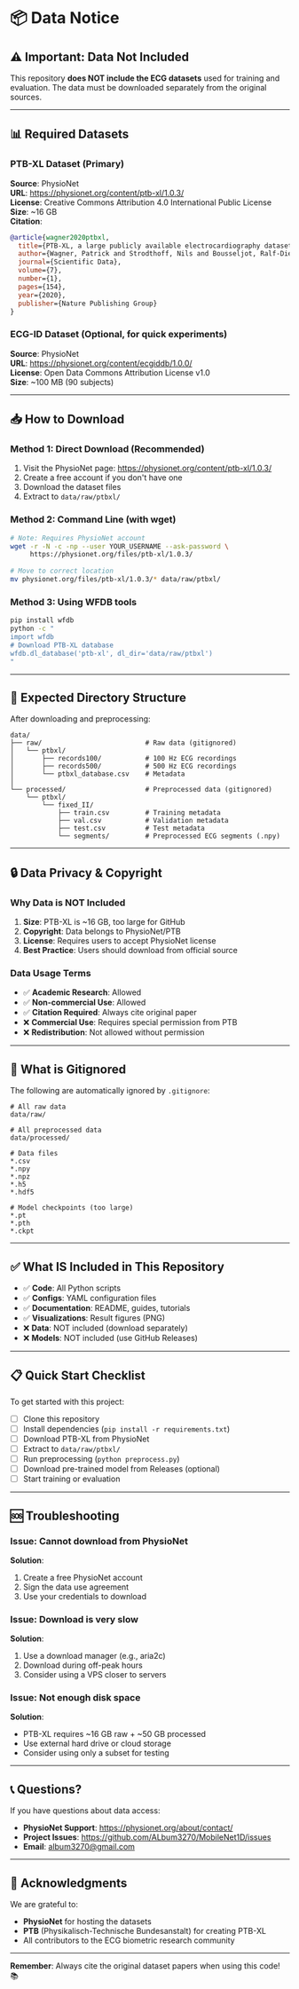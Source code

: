 # 📦 Data Notice

## ⚠️ Important: Data Not Included

This repository **does NOT include the ECG datasets** used for training and evaluation. The data must be downloaded separately from the original sources.

---

## 📊 Required Datasets

### PTB-XL Dataset (Primary)

**Source**: PhysioNet  
**URL**: https://physionet.org/content/ptb-xl/1.0.3/  
**License**: Creative Commons Attribution 4.0 International Public License  
**Size**: ~16 GB  
**Citation**:
```bibtex
@article{wagner2020ptbxl,
  title={PTB-XL, a large publicly available electrocardiography dataset},
  author={Wagner, Patrick and Strodthoff, Nils and Bousseljot, Ralf-Dieter and Kreiseler, Dieter and Lunze, Fatima I and Samek, Wojciech and Schaeffter, Tobias},
  journal={Scientific Data},
  volume={7},
  number={1},
  pages={154},
  year={2020},
  publisher={Nature Publishing Group}
}
```

### ECG-ID Dataset (Optional, for quick experiments)

**Source**: PhysioNet  
**URL**: https://physionet.org/content/ecgiddb/1.0.0/  
**License**: Open Data Commons Attribution License v1.0  
**Size**: ~100 MB (90 subjects)

---

## 📥 How to Download

### Method 1: Direct Download (Recommended)

1. Visit the PhysioNet page: https://physionet.org/content/ptb-xl/1.0.3/
2. Create a free account if you don't have one
3. Download the dataset files
4. Extract to `data/raw/ptbxl/`

### Method 2: Command Line (with wget)

```bash
# Note: Requires PhysioNet account
wget -r -N -c -np --user YOUR_USERNAME --ask-password \
     https://physionet.org/files/ptb-xl/1.0.3/
     
# Move to correct location
mv physionet.org/files/ptb-xl/1.0.3/* data/raw/ptbxl/
```

### Method 3: Using WFDB tools

```bash
pip install wfdb
python -c "
import wfdb
# Download PTB-XL database
wfdb.dl_database('ptb-xl', dl_dir='data/raw/ptbxl')
"
```

---

## 📁 Expected Directory Structure

After downloading and preprocessing:

```
data/
├── raw/                          # Raw data (gitignored)
│   └── ptbxl/
│       ├── records100/           # 100 Hz ECG recordings
│       ├── records500/           # 500 Hz ECG recordings
│       └── ptbxl_database.csv    # Metadata
│
└── processed/                    # Preprocessed data (gitignored)
    └── ptbxl/
        └── fixed_II/
            ├── train.csv         # Training metadata
            ├── val.csv           # Validation metadata
            ├── test.csv          # Test metadata
            └── segments/         # Preprocessed ECG segments (.npy)
```

---

## 🔒 Data Privacy & Copyright

### Why Data is NOT Included

1. **Size**: PTB-XL is ~16 GB, too large for GitHub
2. **Copyright**: Data belongs to PhysioNet/PTB
3. **License**: Requires users to accept PhysioNet license
4. **Best Practice**: Users should download from official source

### Data Usage Terms

- ✅ **Academic Research**: Allowed
- ✅ **Non-commercial Use**: Allowed  
- ✅ **Citation Required**: Always cite original paper
- ❌ **Commercial Use**: Requires special permission from PTB
- ❌ **Redistribution**: Not allowed without permission

---

## 🚫 What is Gitignored

The following are automatically ignored by `.gitignore`:

```gitignore
# All raw data
data/raw/

# All preprocessed data
data/processed/

# Data files
*.csv
*.npy
*.npz
*.h5
*.hdf5

# Model checkpoints (too large)
*.pt
*.pth
*.ckpt
```

---

## ✅ What IS Included in This Repository

- ✅ **Code**: All Python scripts
- ✅ **Configs**: YAML configuration files
- ✅ **Documentation**: README, guides, tutorials
- ✅ **Visualizations**: Result figures (PNG)
- ❌ **Data**: NOT included (download separately)
- ❌ **Models**: NOT included (use GitHub Releases)

---

## 📋 Quick Start Checklist

To get started with this project:

- [ ] Clone this repository
- [ ] Install dependencies (`pip install -r requirements.txt`)
- [ ] Download PTB-XL from PhysioNet
- [ ] Extract to `data/raw/ptbxl/`
- [ ] Run preprocessing (`python preprocess.py`)
- [ ] Download pre-trained model from Releases (optional)
- [ ] Start training or evaluation

---

## 🆘 Troubleshooting

### Issue: Cannot download from PhysioNet

**Solution**: 
1. Create a free PhysioNet account
2. Sign the data use agreement
3. Use your credentials to download

### Issue: Download is very slow

**Solution**:
1. Use a download manager (e.g., aria2c)
2. Download during off-peak hours
3. Consider using a VPS closer to servers

### Issue: Not enough disk space

**Solution**:
- PTB-XL requires ~16 GB raw + ~50 GB processed
- Use external hard drive or cloud storage
- Consider using only a subset for testing

---

## 📞 Questions?

If you have questions about data access:

- **PhysioNet Support**: https://physionet.org/about/contact/
- **Project Issues**: https://github.com/ALbum3270/MobileNet1D/issues
- **Email**: album3270@gmail.com

---

## 🙏 Acknowledgments

We are grateful to:

- **PhysioNet** for hosting the datasets
- **PTB** (Physikalisch-Technische Bundesanstalt) for creating PTB-XL
- All contributors to the ECG biometric research community

---

**Remember**: Always cite the original dataset papers when using this code! 📚

